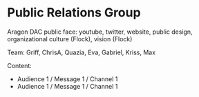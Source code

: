 # Public Relations Group

Aragon DAC public face: youtube, twitter, website, public design, organizational culture \(Flock\), vision \(Flock\)

Team: Griff, ChrisA, Quazia, Eva, Gabriel, Kriss, Max

Content:

* Audience 1 / Message 1 / Channel 1
* Audience 1 / Message 1 / Channel 1

